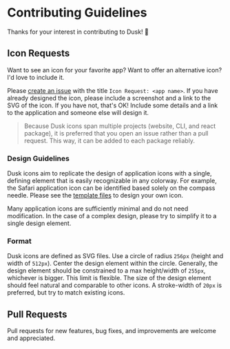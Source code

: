 # Contributing Guidelines

Thanks for your interest in contributing to Dusk! 🖤

## Icon Requests

Want to see an icon for your favorite app? Want to offer an alternative icon? I'd love to include it.

Please [create an issue](https://github.com/pacocoursey/dusk/issues/new?title=Icon%20Request:) with the title `Icon Request: <app name>`. If you have already designed the icon, please include a screenshot and a link to the SVG of the icon. If you have not, that's OK! Include some details and a link to the application and someone else will design it.

> Because Dusk icons span multiple projects (website, CLI, and react package), it is preferred that you open an issue rather than a pull request. This way, it can be added to each package reliably.

### Design Guidelines

Dusk icons aim to replicate the design of application icons with a single, defining element that is easily recognizable in any colorway. For example, the Safari application icon can be identified based solely on the compass needle. Please see the [template files](https://github.com/pacocoursey/Dusk/tree/master/templates) to design your own icon.

Many application icons are sufficiently minimal and do not need modification. In the case of a complex design, please try to simplify it to a single design element.

### Format

Dusk icons are defined as SVG files. Use a circle of radius `256px` (height and width of `512px`). Center the design element within the circle. Generally, the design element should be constrained to a max height/width of `255px`, whichever is bigger. This limit is flexible. The size of the design element should feel natural and comparable to other icons. A stroke-width of `20px` is preferred, but try to match existing icons.

## Pull Requests

Pull requests for new features, bug fixes, and improvements are welcome and appreciated.
